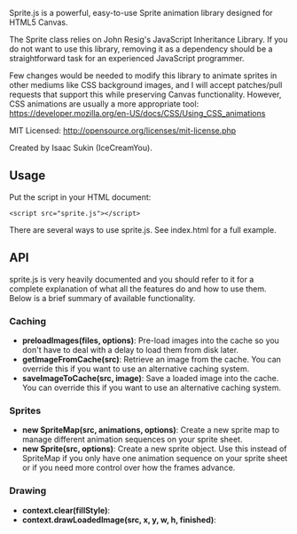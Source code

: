 Sprite.js is a powerful, easy-to-use Sprite animation library designed for
HTML5 Canvas.

The Sprite class relies on John Resig's JavaScript Inheritance Library. If
you do not want to use this library, removing it as a dependency should be a
straightforward task for an experienced JavaScript programmer.

Few changes would be needed to modify this library to animate sprites in
other mediums like CSS background images, and I will accept patches/pull
requests that support this while preserving Canvas functionality. However,
CSS animations are usually a more appropriate tool:
https://developer.mozilla.org/en-US/docs/CSS/Using_CSS_animations

MIT Licensed: http://opensource.org/licenses/mit-license.php

Created by Isaac Sukin (IceCreamYou).


Usage
------

Put the script in your HTML document:

    <script src="sprite.js"></script>

There are several ways to use sprite.js. See index.html for a full example.


API
---

sprite.js is very heavily documented and you should refer to it for a complete
explanation of what all the features do and how to use them. Below is a brief
summary of available functionality.

### Caching

- **preloadImages(files, options)**: Pre-load images into the cache so you
  don't have to deal with a delay to load them from disk later.
- **getImageFromCache(src)**: Retrieve an image from the cache. You can
  override this if you want to use an alternative caching system.
- **saveImageToCache(src, image)**: Save a loaded image into the cache. You can
  override this if you want to use an alternative caching system.

### Sprites

- **new SpriteMap(src, animations, options)**: Create a new sprite map to
  manage different animation sequences on your sprite sheet.
- **new Sprite(src, options)**: Create a new sprite object. Use this instead of
  SpriteMap if you only have one animation sequence on your sprite sheet or if
  you need more control over how the frames advance.

### Drawing

- **context.clear(fillStyle)**:
- **context.drawLoadedImage(src, x, y, w, h, finished)**:
